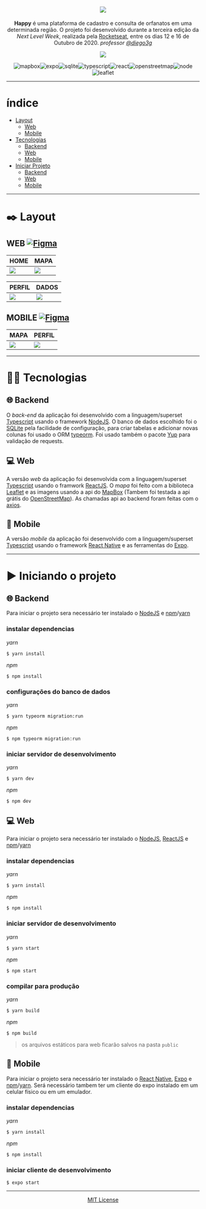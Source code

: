 <div align="center">

# ![](.github/assets/logo.png)

**Happy** é uma plataforma de cadastro e consulta de orfanatos em uma determinada região.
O projeto foi desenvolvido durante a terceira edição da _Next Level Week_, realizada pela [Rocketseat](https://github.com/Rocketseat), entre os dias 12 e 16 de Outubro de 2020.
_professor [@diego3g](https://github.com/diego3g)_

![](https://github.com/rocketseat-education/nlw-03-omnistack/blob/master/.github/happy.png?raw=true)


![mapbox](https://img.shields.io/badge/mapbox-000?&logoColor=FFF&style=for-the-badge&logo=mapbox)![expo](https://img.shields.io/badge/expo-000020?&logoColor=FFF&style=for-the-badge&logo=expo)![sqlite](https://img.shields.io/badge/sqlite-003b57?&logoColor=FFF&style=for-the-badge&logo=sqlite)![typescript](https://img.shields.io/badge/typescript-007acc?&logoColor=FFF&style=for-the-badge&logo=typescript)![react](https://img.shields.io/badge/react-61dafb?&logoColor=000&style=for-the-badge&logo=react)![openstreetmap](https://img.shields.io/badge/openstreetmap-7ebc6f?&logoColor=FFF&style=for-the-badge&logo=openstreetmap)![node](https://img.shields.io/badge/node.js-33933?&logoColor=FFF&style=for-the-badge&logo=node.js)![leaflet](https://img.shields.io/badge/leaflet-199900?&logoColor=FFF&style=for-the-badge&logo=leaflet)

---


</div>

# índice

- [Layout](#black_nib-layout)
  - [Web](#web-)
  - [Mobile](#mobile-)
- [Tecnologias](#technologist-tecnologias)
  - [Backend](#globe_with_meridians-backend)
  - [Web](#computer-web)
  - [Mobile](#iphone-mobile)
- [Iniciar Projeto](#arrow_forward-iniciando-o-projeto)
  - [Backend](#globe_with_meridians-backend-1)
  - [Web](#computer-web-1)
  - [Mobile](#iphone-mobile-1)


---

# 	:black_nib: Layout

## WEB [![Figma](https://img.shields.io/badge/figma-000?&logoColor=FFF&style=for-the-badge&logo=figma)](https://www.figma.com/file/mDEbnoojksG4w8sOxmudh3/Happy-Web)


| HOME                             | MAPA                             |
| -------------------------------- | -------------------------------- |
| ![](.github/assets/web/Home.png) | ![](.github/assets/web/Mapa.png) |

| PERFIL                             | DADOS                             |
| ---------------------------------- | --------------------------------- |
| ![](.github/assets/web/Perfil.png) | ![](.github/assets/web/Dados.png) |

## MOBILE [![Figma](https://img.shields.io/badge/figma-000?&logoColor=FFF&style=for-the-badge&logo=figma)](https://www.figma.com/file/X27FfVxAgy9f5IFa7ONlph/Happy-Mobile)

| MAPA                                | PERFIL                                |
| ----------------------------------- | ------------------------------------- |
| ![](.github/assets/mobile/Mapa.png) | ![](.github/assets/mobile/Perfil.png) |


---

# :technologist: Tecnologias

## :globe_with_meridians: Backend

O _back-end_ da aplicação foi desenvolvido com a linguagem/superset [Typescript](https://www.typescriptlang.org/) usando o framework [NodeJS](https://nodejs.org/en/). O banco de dados escolhido foi o [SQLite](https://sqlite.org/index.html) pela facilidade de configuração, para criar tabelas e adicionar novas colunas foi usado o ORM [typeorm](https://typeorm.io/#/). Foi usado também o pacote [Yup]() para validação de requests.

## :computer: Web

A versão _web_ da aplicação foi desenvolvida com a linguagem/superset [Typescript](https://www.typescriptlang.org/) usando o framwork [ReactJS](https://reactjs.org/). O _mapa_ foi feito com a biblioteca [Leaflet](https://leafletjs.com/) e as imagens usando a api do [MapBox](https://www.mapbox.com/) (Tambem foi testada a api grátis do [OpenStreetMap](https://www.openstreetmap.org/)). As chamadas api ao backend foram feitas com o [axios](https://www.npmjs.com/package/axios).

## :iphone: Mobile

A versão _mobile_ da aplicação foi desenvolvido com a linguagem/superset [Typescript](https://www.typescriptlang.org/) usando o framework [React Native](https://reactnative.dev/) e as ferramentas do [Expo](https://expo.io/).

---

# :arrow_forward: Iniciando o projeto

## :globe_with_meridians: Backend

Para iniciar o projeto sera necessário ter instalado o [NodeJS](https://nodejs.org/en/) e [npm](https://www.npmjs.com/)/[yarn](https://yarnpkg.com/)

### instalar dependencias

_yarn_
```
$ yarn install
```
_npm_
```
$ npm install
```

### configurações do banco de dados

_yarn_
```
$ yarn typeorm migration:run
```
_npm_
```
$ npm typeorm migration:run
```

### iniciar servidor de desenvolvimento

_yarn_
```
$ yarn dev
```
_npm_
```
$ npm dev
```

## :computer: Web

Para iniciar o projeto sera necessário ter instalado o [NodeJS](https://nodejs.org/en/), [ReactJS](https://reactjs.org/) e [npm](https://www.npmjs.com/)/[yarn](https://yarnpkg.com/)

### instalar dependencias

_yarn_
```
$ yarn install
```
_npm_
```
$ npm install
```

### iniciar servidor de desenvolvimento

_yarn_
```
$ yarn start
```
_npm_
```
$ npm start
```

### compilar para produção

_yarn_
```
$ yarn build
```
_npm_
```
$ npm build
```
> os arquivos estáticos para web ficarão salvos na pasta `public`

## :iphone: Mobile

Para iniciar o projeto sera necessário ter instalado o [React Native](https://reactnative.dev/), [Expo](https://expo.io/) e [npm](https://www.npmjs.com/)/[yarn](https://yarnpkg.com/). Será necessário tambem ter um cliente do expo instalado em um celular físico ou em um emulador.

### instalar dependencias

_yarn_
```
$ yarn install
```
_npm_
```
$ npm install
```

### iniciar cliente de desenvolvimento

```
$ expo start
```

---

<div align="center">

[MIT License](LICENSE)

</div>